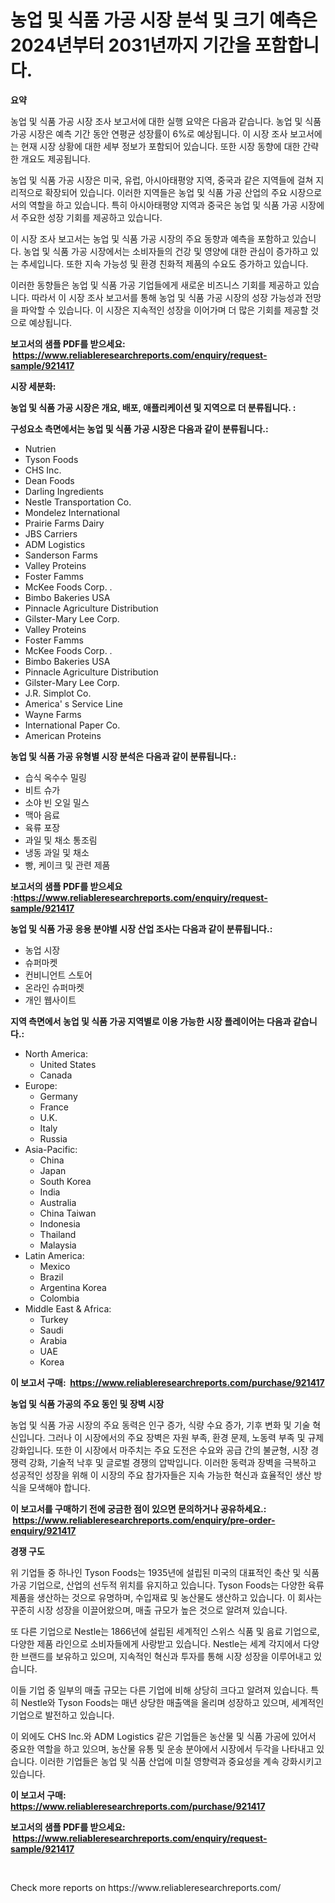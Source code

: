 <p><h1>농업 및 식품 가공 시장 분석 및 크기 예측은 2024년부터 2031년까지 기간을 포함합니다.</h1></p><p><strong>요약</strong></p>
<p><p>농업 및 식품 가공 시장 조사 보고서에 대한 실행 요약은 다음과 같습니다. 농업 및 식품 가공 시장은 예측 기간 동안 연평균 성장률이 6%로 예상됩니다. 이 시장 조사 보고서에는 현재 시장 상황에 대한 세부 정보가 포함되어 있습니다. 또한 시장 동향에 대한 간략한 개요도 제공됩니다.</p><p>농업 및 식품 가공 시장은 미국, 유럽, 아시아태평양 지역, 중국과 같은 지역들에 걸쳐 지리적으로 확장되어 있습니다. 이러한 지역들은 농업 및 식품 가공 산업의 주요 시장으로서의 역할을 하고 있습니다. 특히 아시아태평양 지역과 중국은 농업 및 식품 가공 시장에서 주요한 성장 기회를 제공하고 있습니다.</p><p>이 시장 조사 보고서는 농업 및 식품 가공 시장의 주요 동향과 예측을 포함하고 있습니다. 농업 및 식품 가공 시장에서는 소비자들의 건강 및 영양에 대한 관심이 증가하고 있는 추세입니다. 또한 지속 가능성 및 환경 친화적 제품의 수요도 증가하고 있습니다.</p><p>이러한 동향들은 농업 및 식품 가공 기업들에게 새로운 비즈니스 기회를 제공하고 있습니다. 따라서 이 시장 조사 보고서를 통해 농업 및 식품 가공 시장의 성장 가능성과 전망을 파악할 수 있습니다. 이 시장은 지속적인 성장을 이어가며 더 많은 기회를 제공할 것으로 예상됩니다.</p></p>
<p><strong>보고서의 샘플 PDF를 받으세요: &nbsp;<a href="https://www.reliableresearchreports.com/enquiry/request-sample/921417">https://www.reliableresearchreports.com/enquiry/request-sample/921417</a></strong></p>
<p><strong>시장 세분화:</strong></p>
<p><strong> 농업 및 식품 가공 시장은 개요, 배포, 애플리케이션 및 지역으로 더 분류됩니다. :</strong></p>
<p><strong>구성요소 측면에서는 농업 및 식품 가공 시장은 다음과 같이 분류됩니다.:</strong></p>
<p><ul><li>Nutrien</li><li>Tyson Foods</li><li>CHS Inc.</li><li>Dean Foods</li><li>Darling Ingredients</li><li>Nestle Transportation Co.</li><li>Mondelez International</li><li>Prairie Farms Dairy</li><li>JBS Carriers</li><li>ADM Logistics</li><li>Sanderson Farms</li><li>Valley Proteins</li><li>Foster Famms</li><li>McKee Foods Corp. .</li><li>Bimbo Bakeries USA</li><li>Pinnacle Agriculture Distribution</li><li>Gilster-Mary Lee Corp.</li><li>Valley Proteins</li><li>Foster Famms</li><li>McKee Foods Corp. .</li><li>Bimbo Bakeries USA</li><li>Pinnacle Agriculture Distribution</li><li>Gilster-Mary Lee Corp.</li><li>J.R. Simplot Co.</li><li>America' s Service Line</li><li>Wayne Farms</li><li>International Paper Co.</li><li>American Proteins</li></ul></p>
<p><strong> 농업 및 식품 가공 유형별 시장 분석은 다음과 같이 분류됩니다.:</strong></p>
<p><ul><li>습식 옥수수 밀링</li><li>비트 슈가</li><li>소야 빈 오일 밀스</li><li>맥아 음료</li><li>육류 포장</li><li>과일 및 채소 통조림</li><li>냉동 과일 및 채소</li><li>빵, 케이크 및 관련 제품</li></ul></p>
<p><strong>보고서의 샘플 PDF를 받으세요 :<a href="https://www.reliableresearchreports.com/enquiry/request-sample/921417">https://www.reliableresearchreports.com/enquiry/request-sample/921417</a></strong></p>
<p><strong> 농업 및 식품 가공 응용 분야별 시장 산업 조사는 다음과 같이 분류됩니다.:</strong></p>
<p><ul><li>농업 시장</li><li>슈퍼마켓</li><li>컨비니언트 스토어</li><li>온라인 슈퍼마켓</li><li>개인 웹사이트</li></ul></p>
<p><strong>지역 측면에서 농업 및 식품 가공 지역별로 이용 가능한 시장 플레이어는 다음과 같습니다.:</strong></p>
<p><ul>
    <li>
        North America:
        <ul>
            <li>United States</li>
            <li>Canada</li>
        </ul>
    </li>
    <li>
        Europe:
        <ul>
            <li>Germany</li>
            <li>France</li>
            <li>U.K.</li>
            <li>Italy</li>
            <li>Russia</li>
        </ul>
    </li>
    <li>
        Asia-Pacific:
        <ul>
            <li>China</li>
            <li>Japan</li>
            <li>South Korea</li>
            <li>India</li>
            <li>Australia</li>
            <li>China Taiwan</li>
            <li>Indonesia</li>
            <li>Thailand</li>
            <li>Malaysia</li>
        </ul>
    </li>
    <li>
        Latin America:
        <ul>
            <li>Mexico</li>
            <li>Brazil</li>
            <li>Argentina Korea</li>
            <li>Colombia</li>
        </ul>
    </li>
    <li>
        Middle East & Africa:
        <ul>
            <li>Turkey</li>
            <li>Saudi</li>
            <li>Arabia</li>
            <li>UAE</li>
            <li>Korea</li>
        </ul>
    </li>
    </ul></p>
<p><strong>이 보고서 구매: &nbsp;<a href="https://www.reliableresearchreports.com/purchase/921417">https://www.reliableresearchreports.com/purchase/921417</a></strong></p>
<p><strong>농업 및 식품 가공의 주요 동인 및 장벽 시장</strong></p>
<p><p>농업 및 식품 가공 시장의 주요 동력은 인구 증가, 식량 수요 증가, 기후 변화 및 기술 혁신입니다. 그러나 이 시장에서의 주요 장벽은 자원 부족, 환경 문제, 노동력 부족 및 규제 강화입니다. 또한 이 시장에서 마주치는 주요 도전은 수요와 공급 간의 불균형, 시장 경쟁력 강화, 기술적 낙후 및 글로벌 경쟁의 압박입니다. 이러한 동력과 장벽을 극복하고 성공적인 성장을 위해 이 시장의 주요 참가자들은 지속 가능한 혁신과 효율적인 생산 방식을 모색해야 합니다.</p></p>
<p><strong>이 보고서를 구매하기 전에 궁금한 점이 있으면 문의하거나 공유하세요.: &nbsp;<a href="https://www.reliableresearchreports.com/enquiry/pre-order-enquiry/921417">https://www.reliableresearchreports.com/enquiry/pre-order-enquiry/921417</a></strong></p>
<p><strong>경쟁 구도</strong></p>
<p><p>위 기업들 중 하나인 Tyson Foods는 1935년에 설립된 미국의 대표적인 축산 및 식품 가공 기업으로, 산업의 선두적 위치를 유지하고 있습니다. Tyson Foods는 다양한 육류 제품을 생산하는 것으로 유명하며, 수입재료 및 농산물도 생산하고 있습니다. 이 회사는 꾸준히 시장 성장을 이끌어왔으며, 매출 규모가 높은 것으로 알려져 있습니다.</p><p>또 다른 기업으로 Nestle는 1866년에 설립된 세계적인 스위스 식품 및 음료 기업으로, 다양한 제품 라인으로 소비자들에게 사랑받고 있습니다. Nestle는 세계 각지에서 다양한 브랜드를 보유하고 있으며, 지속적인 혁신과 투자를 통해 시장 성장을 이루어내고 있습니다.</p><p>이들 기업 중 일부의 매출 규모는 다른 기업에 비해 상당히 크다고 알려져 있습니다. 특히 Nestle와 Tyson Foods는 매년 상당한 매출액을 올리며 성장하고 있으며, 세계적인 기업으로 발전하고 있습니다.</p><p>이 외에도 CHS Inc.와 ADM Logistics 같은 기업들은 농산물 및 식품 가공에 있어서 중요한 역할을 하고 있으며, 농산물 유통 및 운송 분야에서 시장에서 두각을 나타내고 있습니다. 이러한 기업들은 농업 및 식품 산업에 미칠 영향력과 중요성을 계속 강화시키고 있습니다.</p></p>
<p><strong>이 보고서 구매: &nbsp; <a href="https://www.reliableresearchreports.com/purchase/921417">https://www.reliableresearchreports.com/purchase/921417</a></strong></p>
<p><strong>보고서의 샘플 PDF를 받으세요: &nbsp;<a href="https://www.reliableresearchreports.com/enquiry/request-sample/921417">https://www.reliableresearchreports.com/enquiry/request-sample/921417</a></strong><strong></strong></p>
<p>&nbsp;</p>
<p>Check more reports on https://www.reliableresearchreports.com/</p>